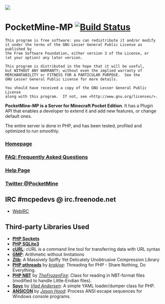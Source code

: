 ![](http://shoghicp.github.com/PocketMine-MP/favicon.png)

# PocketMine-MP [![Build Status](https://travis-ci.org/shoghicp/PocketMine-MP.png?branch=master)](https://travis-ci.org/shoghicp/PocketMine-MP)

```
This program is free software: you can redistribute it and/or modify
it under the terms of the GNU Lesser General Public License as published by
the Free Software Foundation, either version 3 of the License, or
(at your option) any later version.

This program is distributed in the hope that it will be useful,
but WITHOUT ANY WARRANTY; without even the implied warranty of
MERCHANTABILITY or FITNESS FOR A PARTICULAR PURPOSE.  See the
GNU Lesser General Public License for more details.

You should have received a copy of the GNU Lesser General Public License
along with this program.  If not, see <http://www.gnu.org/licenses/>.
```	

__PocketMine-MP is a Server for Minecraft Pocket Edition__. It has a Plugin API that enables a developer to extend it and add new features, or change default ones.

The entire server is done in PHP, and has been tested, profiled and optimized to run smoothly.

### [Homepage](http://www.pocketmine.net/)

### [FAQ: Frequently Asked Questions](https://github.com/shoghicp/PocketMine-MP/wiki/Frequently-Asked-Questions)

### [Help Page](http://www.pocketmine.net/help.php)

### [Twitter @PocketMine](https://twitter.com/PocketMine)

## IRC #mcpedevs @ irc.freenode.net
* [WebIRC](http://webchat.freenode.net?channels=mcpedevs&uio=d4)


## Third-party Libraries Used
* __[PHP Sockets](http://php.net/manual/en/book.sockets.php)__
* __[PHP SQLite3](http://php.net/manual/en/book.sqlite3.php)__
* __[cURL](http://curl.haxx.se/)__: cURL is a command line tool for transferring data with URL syntax
* __[GMP](http://gmplib.org/)__: Arithmetic without limitations
* __[Zlib](http://www.zlib.net/)__: A Massively Spiffy Yet Delicately Unobtrusive Compression Library
* __[PHP pthreads](https://github.com/krakjoe/pthreads)__ by _[krakjoe](https://github.com/krakjoe)_: Threading for PHP - Share Nothing, Do Everything.
* __[PHP NBT](https://github.com/TheFrozenFire/PHP-NBT-Decoder-Encoder/blob/master/nbt.class.php)__ by _[TheFrozenFire](https://github.com/TheFrozenFire)_: Class for reading in NBT-format files (modified to handle Little-Endian files).
* __[Spyc](https://github.com/mustangostang/spyc/blob/master/Spyc.php)__ by _[Vlad Andersen](https://github.com/mustangostang)_: A simple YAML loader/dumper class for PHP.
* __[ANSICON](https://github.com/adoxa/ansicon)__ by _[Jason Hood](https://github.com/adoxa)_: Process ANSI escape sequences for Windows console programs.
